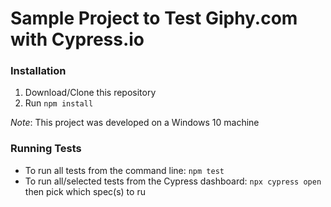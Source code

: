# Sample Project to Test Giphy.com with Cypress.io

### Installation

1. Download/Clone this repository
2. Run `npm install`

*Note*: This project was developed on a Windows 10 machine

### Running Tests

* To run all tests from the command line: `npm test`
* To run all/selected tests from the Cypress dashboard: `npx cypress open` then pick which spec(s) to ru